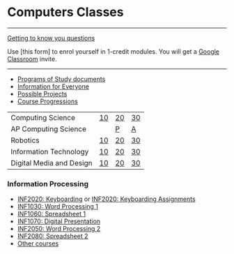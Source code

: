 # Computers Classes

---

[Getting to know you questions](https://docs.google.com/forms/d/e/1FAIpQLSdI0Gpinc2_R6mTzW3npEIWQyYNSHY9d0whQQ3_bDVGzEQa_g/viewform)

Use [this form] to enrol yourself in 1-credit modules. You will get a [Google Classroom](https://classroom.google.com/) invite.

---

* [Programs of Study documents](https://github.com/BevFacey/bevfacey.github.io/tree/main/ProgramsOfStudy)
* [Information for Everyone](everyone.md)
* [Possible Projects](projects.md)
* [Course Progressions](progressions.md)

| | | | |
|-|-|-|-|
|Computing Science|[10](cs10.md)|[20](cs20.md)|[30](cs30.md)|
|AP Computing Science||[P](apcsp.md)|[A](apsca.md)|
|Robotics|[10](r10.md)|[20](r20.md)|[30](r30.md)|
|Information Technology|[10](it10.md)|[20](it20.md)|[30](it30.md)|
|Digital Media and Design|[10](DMD10.md)|[20](DMD20.md)|[30](DMD30.md)|

### Information Processing

* [INF2020: Keyboarding](INF2020.md) or [INF2020: Keyboarding Assignments](INF2020)
* [INF1030: Word Processing 1](INF1030)
* [INF1060: Spreadsheet 1](INF1060)
* [INF1070: Digital Presentation](INF1070)
* [INF2050: Word Processing 2](INF2050)
* [INF2080: Spreadsheet 2](INF2080)
* [Other courses](https://moodlehub.ca/course/index.php?categoryid=15)
